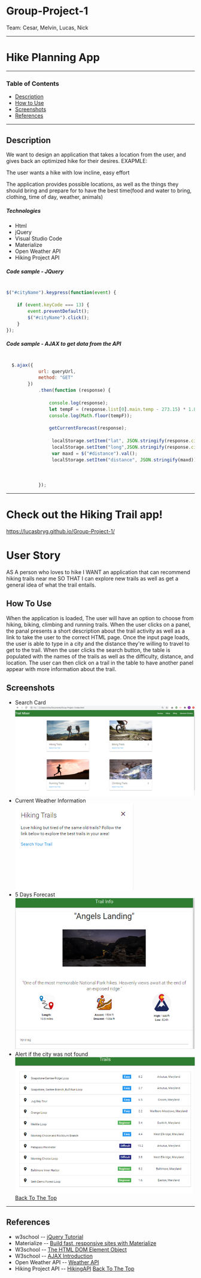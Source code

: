 # Group-Project-1
Team: Cesar, Melvin, Lucas, Nick

________________________________________________________________________________________________________________________________________________________________________________
# Hike Planning App

---
### Table of Contents
- [Description](#description)
- [How to Use](#how-to-use)
- [Screenshots](#screenshots)
- [References](#references)

---
## Description
We want to design an application that takes a location from the user, and gives back an optimized hike for their desires.
EXAPMLE:

The user wants a hike with low incline, easy effort

The application provides possible locations, as well as the things they should bring and prepare for to have the best time(food and water to bring, clothing, time of day, weather, animals)

##### Technologies
- Html
- jQuery
- Visual Studio Code
- Materialize
- Open Weather API
- Hiking Project API
##### Code sample - JQuery
#
```js
$("#cityName").keypress(function(event) { 
	
	if (event.keyCode === 13) { 
		event.preventDefault();
		$("#cityName").click(); 
	} 
});
```
##### Code sample - AJAX to get data from the API
#
```js
  $.ajax({
            url: queryUrl,
            method: "GET"
        })
            .then(function (response) {

                console.log(response);
                let tempF = (response.list[0].main.temp - 273.15) * 1.80 + 32;
                console.log(Math.floor(tempF));

                getCurrentForecast(response);

                 localStorage.setItem("lat", JSON.stringify(response.city.coord.lat));
                 localStorage.setItem("long",JSON.stringify(response.city.coord.lon));
                 var maxd = $("#distance").val();
                 localStorage.setItem("distance", JSON.stringify(maxd));
                 
                 

            });
```
---
# Check out the Hiking Trail app!
https://lucasbryg.github.io/Group-Project-1/

# User Story
AS A person who loves to hike
I WANT an application that can recommend hiking trails near me
SO THAT I can explore new trails as well as get a general idea of what the trail entails.

## How To Use
When the application is loaded,  The user will have an option to choose from hiking, biking, climbing and running trails.  When the user clicks on a panel, the panal presents a short description about the trail activity as well as a link to take the user to the correct HTML page.  Once the input page loads, the user is able to type in a city and the distance they're willing to travel to get to the trail.  When the user clicks the search button, the table is populated with the names of the trails as well as the difficulty, distance, and location.  The user can then click on a trail in the table to have another panel appear with more information about the trail.  

## Screenshots
- Search Card
![picture](assets/images/Indexpic.png)
- Current Weather Information 
![picture](assets/images/Hikingpanel.png)
- 5 Days Forecast
![picture](assets/images/trailinfo.png)
- Alert if the city was not found
![picture](assets/images/trailtable.png)
[Back To The Top](#Weather-Dashboard)
---
## References
- w3school -- [jQuery Tutorial](https://www.w3schools.com/jquery/)
- Materialize -- [Build fast, responsive sites with Materialize](https://getbootstrap.com/)
- W3school -- [The HTML DOM Element Object](https://www.w3schools.com/jsref/dom_obj_all.asp)
- W3school -- [AJAX Introduction](https://www.w3schools.com/js/js_ajax_intro.asp)
- Open Weather API -- [Weather API](https://openweathermap.org/api)
- Hiking Project API -- [HikingAPI](https://www.hikingproject.com/data)
[Back To The Top](#Weather-Dashboard)
